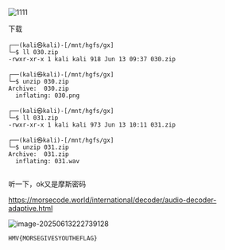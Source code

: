 ![1111](https://7r1umph.top/image/202506132211238.webp)

下载

```
┌──(kali㉿kali)-[/mnt/hgfs/gx]
└─$ ll 030.zip 
-rwxr-xr-x 1 kali kali 918 Jun 13 09:37 030.zip
                                                                                                                                                                                   
┌──(kali㉿kali)-[/mnt/hgfs/gx]
└─$ unzip 030.zip 
Archive:  030.zip
  inflating: 030.png                 
                                                                                                                                                                                   
┌──(kali㉿kali)-[/mnt/hgfs/gx]
└─$ ll 031.zip 
-rwxr-xr-x 1 kali kali 973 Jun 13 10:11 031.zip
                                                                                                                                                                                   
┌──(kali㉿kali)-[/mnt/hgfs/gx]
└─$ unzip 031.zip 
Archive:  031.zip
  inflating: 031.wav                 
              
```

听一下，ok又是摩斯密码

https://morsecode.world/international/decoder/audio-decoder-adaptive.html

![image-20250613222739128](https://7r1umph.top/image/202506132227527.webp)

```
HMV{MORSEGIVESYOUTHEFLAG}
```


